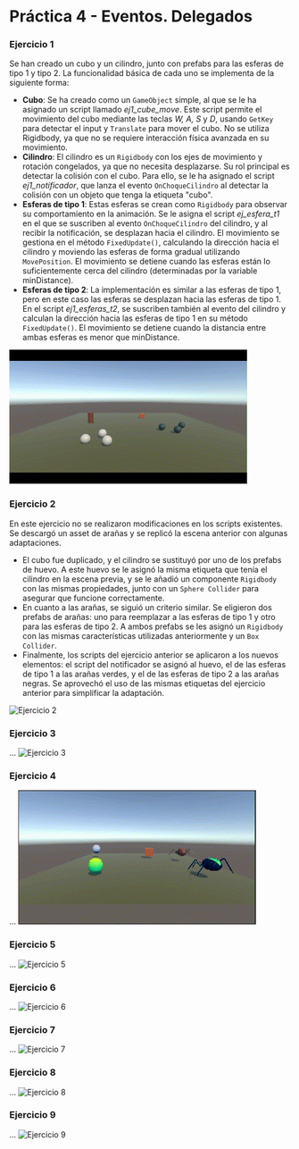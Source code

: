 # Práctica 4 - Eventos. Delegados

### Ejercicio 1
Se han creado un cubo y un cilindro, junto con prefabs para las esferas de tipo 1 y tipo 2. La funcionalidad básica de cada uno se implementa de la siguiente forma:
- **Cubo**: Se ha creado como un `GameObject` simple, al que se le ha asignado un script llamado *ej1_cube_move*. Este script permite el movimiento del cubo mediante las teclas *W, A, S* y *D*, usando `GetKey` para detectar el input y `Translate` para mover el cubo. No se utiliza Rigidbody, ya que no se requiere interacción física avanzada en su movimiento.
- **Cilindro**: El cilindro es un `Rigidbody` con los ejes de movimiento y rotación congelados, ya que no necesita desplazarse. Su rol principal es detectar la colisión con el cubo. Para ello, se le ha asignado el script *ej1_notificador*, que lanza el evento `OnChoqueCilindro` al detectar la colisión con un objeto que tenga la etiqueta "cubo".
- **Esferas de tipo 1**: Estas esferas se crean como `Rigidbody` para observar su comportamiento en la animación. Se le asigna el script *ej_esfera_t1* en el que se suscriben al evento `OnChoqueCilindro` del cilindro, y al recibir la notificación, se desplazan hacia el cilindro. El movimiento se gestiona en el método `FixedUpdate()`, calculando la dirección hacia el cilindro y moviendo las esferas de forma gradual utilizando `MovePosition`. El movimiento se detiene cuando las esferas están lo suficientemente cerca del cilindro (determinadas por la variable minDistance).
- **Esferas de tipo 2**: La implementación es similar a las esferas de tipo 1, pero en este caso las esferas se desplazan hacia las esferas de tipo 1. En el script *ej1_esferas_t2*, se suscriben también al evento del cilindro y calculan la dirección hacia las esferas de tipo 1 en su método `FixedUpdate()`. El movimiento se detiene cuando la distancia entre ambas esferas es menor que minDistance.

![Ejercicio 1](./gif/ii-pr4-ej1.gif)

### Ejercicio 2
En este ejercicio no se realizaron modificaciones en los scripts existentes. Se descargó un asset de arañas y se replicó la escena anterior con algunas adaptaciones. 
- El cubo fue duplicado, y el cilindro se sustituyó por uno de los prefabs de huevo. A este huevo se le asignó la misma etiqueta que tenía el cilindro en la escena previa, y se le añadió un componente `Rigidbody` con las mismas propiedades, junto con un `Sphere Collider` para asegurar que funcione correctamente.
- En cuanto a las arañas, se siguió un criterio similar. Se eligieron dos prefabs de arañas: uno para reemplazar a las esferas de tipo 1 y otro para las esferas de tipo 2. A ambos prefabs se les asignó un `Rigidbody` con las mismas características utilizadas anteriormente y un `Box Collider`.
- Finalmente, los scripts del ejercicio anterior se aplicaron a los nuevos elementos: el script del notificador se asignó al huevo, el de las esferas de tipo 1 a las arañas verdes, y el de las esferas de tipo 2 a las arañas negras. Se aprovechó el uso de las mismas etiquetas del ejercicio anterior para simplificar la adaptación.

![Ejercicio 2](./gif/ii-pr4-ej2.gif)

### Ejercicio 3
...
![Ejercicio 3](./gif/ii-pr4-ej3.gif)

### Ejercicio 4
...
![Ejercicio 4](./gif/ii-pr4-ej4.gif)

### Ejercicio 5
...
![Ejercicio 5](./gif/ii-pr4-ej5.gif)

### Ejercicio 6
...
![Ejercicio 6](./gif/ii-pr4-ej6.gif)

### Ejercicio 7
...
![Ejercicio 7](./gif/ii-pr4-ej7.gif)

### Ejercicio 8
...
![Ejercicio 8](./gif/ii-pr4-ej8.gif)

### Ejercicio 9
...
![Ejercicio 9](./gif/ii-pr4-ej9.gif)
